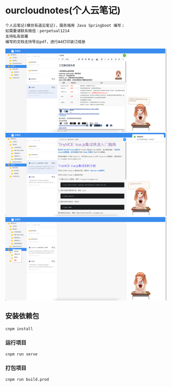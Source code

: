 # ourcloudnotes(个人云笔记)
```
个人云笔记(模仿有道云笔记)，服务端用 Java Springboot 编写；
如需要请联系微信：perpetual1214
支持私有部署
编写的文档支持导出pdf，进行A4打印装订成册
```
![img.png](mdfile/img.png)
![img.png](mdfile/img2.png)
![img.png](mdfile/img_1.png)

## 安装依赖包

```
cnpm install
```

### 运行项目

```
cnpm run serve
```

### 打包项目

```
cnpm run build.prod
```